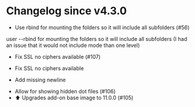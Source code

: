 # Changelog since v4.3.0
- Use rbind for mounting the folders so it will include all subfolders (#56)

user --rbind for mounting the folders so it will include all subfolders (I had an issue that it would not include mode than one level) 
- Fix SSL no ciphers available (#107)

* Fix SSL no ciphers available

* Add missing newline 
- Allow for showing hidden dot files (#106) 
- ⬆️ Upgrades add-on base image to 11.0.0 (#105) 

